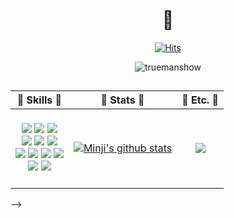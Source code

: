 <div align="center">

<br>

# 💎
   
[![Hits](https://hits.seeyoufarm.com/api/count/incr/badge.svg?url=https%3A%2F%2Fgithub.com%2Fc-min-ji&count_bg=%23589ADD&title_bg=%235C6D81&icon=github.svg&icon_color=%23FFFFFF&title=hits&edge_flat=false)](https://hits.seeyoufarm.com)
  
![truemanshow](./KakaoTalk_20210920_172732469.gif)
<br>

  ##
  
| 💙 Skills 💙 | 💙 Stats 💙 | 💙 Etc. 💙 |
|:--: | :--: | :--: |
|<br><img src="https://img.shields.io/badge/Python-3776AB?style=flat&logo=Python&logoColor=white"/> <img src="https://img.shields.io/badge/Django-092E20?style=flat&logo=Django&logoColor=white"/> <img src="https://img.shields.io/badge/MySQL-4479A1?style=flat&logo=MySQL&logoColor=white"/><br><img src="https://img.shields.io/badge/Java-007396?style=flat&logo=Java&logoColor=white"/> <img src="https://img.shields.io/badge/HTML5-E34F26?style=flat&logo=HTML5&logoColor=white"/> <img src="https://img.shields.io/badge/CSS-1572B6?style=flat&logo=CSS3&logoColor=white"/><br><img src="https://img.shields.io/badge/JavaScript-F7DF1E?style=flat&logo=JavaScript&logoColor=white"/> <img src="https://img.shields.io/badge/XD-FF61F6?style=flat&logo=AdobeXD&logoColor=white"/> <img src="https://img.shields.io/badge/Githib-181717?style=flat&logo=Github&logoColor=white"/> <img src="https://img.shields.io/badge/Git-F05032?style=flat&logo=Git&logoColor=white"/><br><img src="https://img.shields.io/badge/GitKraken-179287?style=flat&logo=GitKraken&logoColor=white"/> <img src="https://img.shields.io/badge/Notion-000?style=flat&logo=Notion&logoColor=white"/><br><br>|[![Minji's github stats](https://github-readme-stats.vercel.app/api?username=c-min-ji)](https://github.com/anuraghazra/github-readme-stats)| <a href="mailto:choiwh000@naver.com"><img src="https://img.shields.io/badge/Gmail-EA4335?style=flat&logo=Gmail&logoColor=white"/></a><br>|



  
</div>





<!-- ### Hi there 👋

<!--
**choiwh000/choiwh000** is a ✨ _special_ ✨ repository because its `README.md` (this file) appears on your GitHub profile.

Here are some ideas to get you started:

- 🔭 I’m currently working on ...
- 🌱 I’m currently learning ...
- 👯 I’m looking to collaborate on ...
- 🤔 I’m looking for help with ...
- 💬 Ask me about ...
- 📫 How to reach me: ...
- 😄 Pronouns: ...
- ⚡ Fun fact: ...
-->
 -->

